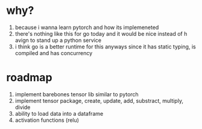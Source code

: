 # why?

1. because i wanna learn pytorch and how its implemeneted
2. there's nothing like this for go today and it would be nice instead of h avign to stand up a python service
3. i think go is a better runtime for this anyways since it has static typing, is compiled and has concurrency

# roadmap

1. implement barebones tensor lib similar to pytorch
2. implement tensor package, create, update, add, substract, multiply, divide
3. ability to load data into a dataframe
4. activation functions (relu)
